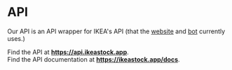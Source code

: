 # API
Our API is an API wrapper for IKEA's API (that the [website](https://ikeastock.app) and [bot](https://github.com/IKEAStock/bot) currently uses.)

Find the API at <b>https://api.ikeastock.app</b>.\
Find the API documentation at <b> https://ikeastock.app/docs</b>.


